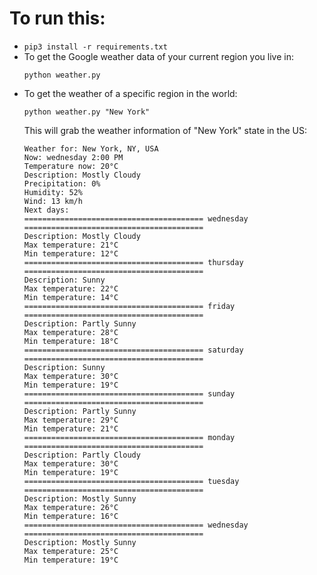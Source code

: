 # To run this:
- `pip3 install -r requirements.txt`
- To get the Google weather data of your current region you live in:
    ```
    python weather.py
    ```
- To get the weather of a specific region in the world:
    ```
    python weather.py "New York"
    ```
    This will grab the weather information of "New York" state in the US:
    ```
    Weather for: New York, NY, USA
    Now: wednesday 2:00 PM
    Temperature now: 20°C
    Description: Mostly Cloudy
    Precipitation: 0%
    Humidity: 52%
    Wind: 13 km/h
    Next days:
    ======================================== wednesday ========================================
    Description: Mostly Cloudy
    Max temperature: 21°C
    Min temperature: 12°C
    ======================================== thursday ========================================
    Description: Sunny
    Max temperature: 22°C
    Min temperature: 14°C
    ======================================== friday ========================================
    Description: Partly Sunny
    Max temperature: 28°C
    Min temperature: 18°C
    ======================================== saturday ========================================
    Description: Sunny
    Max temperature: 30°C
    Min temperature: 19°C
    ======================================== sunday ========================================
    Description: Partly Sunny
    Max temperature: 29°C
    Min temperature: 21°C
    ======================================== monday ========================================
    Description: Partly Cloudy
    Max temperature: 30°C
    Min temperature: 19°C
    ======================================== tuesday ========================================
    Description: Mostly Sunny
    Max temperature: 26°C
    Min temperature: 16°C
    ======================================== wednesday ========================================
    Description: Mostly Sunny
    Max temperature: 25°C
    Min temperature: 19°C
```